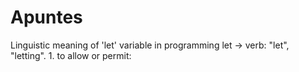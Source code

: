 # Apuntes

Linguistic meaning of 'let' variable in programming
let -> verb: "let", "letting". 1. to allow or permit:
